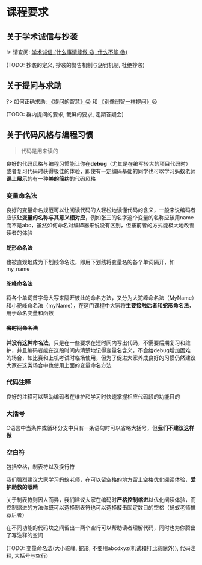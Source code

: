 # 课程要求

## 关于学术诚信与抄袭 



!> 请查阅: [学术诚信 (什么事情能做 :smiley:, 什么不能 :rage:)](http://integrity.mit.edu/)

(TODO: 抄袭的定义, 抄袭的警告机制与惩罚机制, 杜绝抄袭)

## 关于提问与求助

?> 如何正确求助: [《提问的智慧》:stuck_out_tongue_winking_eye:](https://github.com/ryanhanwu/How-To-Ask-Questions-The-Smart-Way/blob/main/README-zh_CN.md) 和 [《别像弱智一样提问》:frowning:](https://github.com/tangx/Stop-Ask-Questions-The-Stupid-Ways/blob/master/README.md)

(TODO: 群内提问的要求, 截屏的要求, 定期答疑会)

## 关于代码风格与编程习惯

> 代码是用来读的

良好的代码风格与编程习惯能让你在**debug**（尤其是在编写较大的项目代码时）或者复习代码时获得极佳的体验，即使有一定编码基础的同学也可以学习蚂蚁老师**课上展示**的有一种**美的简约**的代码风格

### 变量命名法

良好的变量命名规范可以让阅读代码的人轻松地读懂代码的含义，一般来说编码者应该**让变量的名称与其意义相对应**，例如张三的名字这个变量的名称应该用name而不是abc，虽然如何命名对编译器来说没有区别，但按前者的方式能极大地改善读者的体验

#### 蛇形命名法

也被直观地成为下划线命名法，即用下划线将变量名的各个单词隔开，如my_name

#### 驼峰命名法

将各个单词首字母大写来隔开彼此的命名方法，又分为大驼峰命名法（MyName）和小驼峰命名法（myName），在这门课程中大家将**主要接触后者和蛇形命名法**，用于命名变量和函数

#### ~~省时间命名法~~

**并没有这种命名法**，只是在一些要求在短时间内写出代码，不需要后期复习和维护，并且编码者能在这段时间内清楚地记得变量名含义，不会给debug增加困难的场合，如比赛和上机考试时临场使用，但为了促进大家养成良好的习惯仍然建议大家在这类场合中也使用上面的变量命名方法

### 代码注释

良好的注释可以帮助编码者在维护和学习时快速掌握相应代码段的功能目的

### 大括号

C语言中当条件或循环分支中只有一条语句时可以省略大括号，但**我们不建议这样做**

### 空白符

包括空格，制表符以及换行符

我们强烈建议大家学习蚂蚁老师，在可以留空格的地方留上空格优化阅读体验，**爱护助教的眼睛**

关于制表符则因人而异，我们建议大家在编码时**严格控制缩进**以优化阅读体验，而控制缩进的方法你既可以选择制表符也可以选择敲击固定数目的空格（蚂蚁老师推荐后者）

在不同功能的代码块之间留出一两个空行可以帮助读者理解代码，同时也为你腾出了写注释的空间

(TODO: 变量命名法(大小驼峰, 蛇形, 不要用abcdxyz(机试和打比赛除外)), 代码注释, 大括号与空行)
